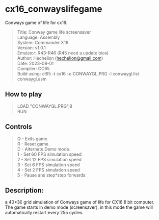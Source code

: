 # cx16_conwayslifegame
Conways game of life for cx16.

>Title: Conway game life screensaver<br/>
>Language: Assembly<br/>
>System: Commander X16<br/>
>Version: v1.0.1<br/>
>Emulator: R43-R46 (R45 need a update bios)<br/>
>Author: Hechelion (hechelion@gmail.com)<br/>
>Date: 2023-08-01<br/>
>Compiler: CC65<br/>
>Build using:	cl65 -t cx16 -o CONWAYGL.PRG -l conwaygl.list conwaygl.asm<br/>


## How to play
>LOAD "CONWAYGL.PRG",8<br/>
>RUN

## Controls
>Q - Exits game.<br/>
>R - Reset game.<br/>
>D - Alternate Demo mode.<br/>
>1 - Set 60 FPS simulation speed<br/>
>2 - Set 12 FPS simulation speed<br/>
>3 - Set 6 FPS simulation speed<br/>
>4 - Set 2 FPS simulation speed<br/>
>5 - Pause ans step*step forwards<br/>


## Description:
a 40*30 grid simulation of Conways game of life for CX16 8 bit computer.<br/>
The game starts in demo mode (screensaver), in this mode the game will automatically restart every 255 cycles.

